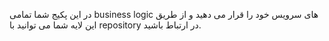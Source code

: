 در این پکیج شما تمامی business logic های سرویس خود را قرار می دهید و از طریق این لایه شما می توانید با repository در ارتباط باشید.